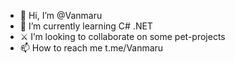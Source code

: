 - 👋 Hi, I’m @Vanmaru
- 🌱 I’m currently learning C# .NET
- ⚔ I’m looking to collaborate on some pet-projects
- 📫 How to reach me t.me/Vanmaru
<!---
Vanmaru/Vanmaru is a ✨ special ✨ repository because its `README.md` (this file) appears on your GitHub profile.
You can click the Preview link to take a look at your changes.
--->
